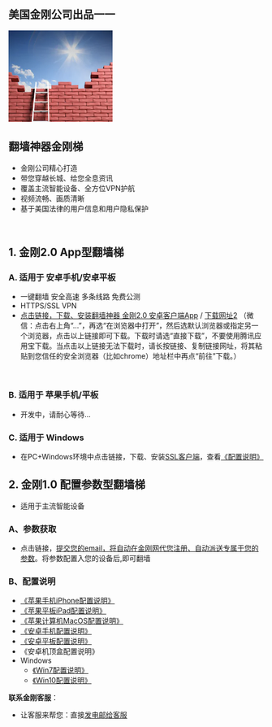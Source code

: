 ## 美国金刚公司出品一一

![image](l-w-s-athird.png)


## 翻墙神器金刚梯<br> 
- 金刚公司精心打造<br> 
- 带您穿越长城、给您全息资讯<br> 
- 覆盖主流智能设备、全方位VPN护航<br> 
- 视频流畅、画质清晰<br> 
- 基于美国法律的用户信息和用户隐私保护<br> 
<br>

## 1. 金刚2.0 App型翻墙梯

### A. 适用于 安卓手机/安卓平板
 

- 一键翻墙 安全高速 多条线路 免费公测 
- HTTPS/SSL VPN 
- [点击链接，下载、安装翻墙神器 金刚2.0 安卓客户端App](https://github.com/a2zitpro/client/releases/download/latest/app-prod-release.apk) / [下载网址2](https://myfasttrack.org/midman/dl_an_1358.php) （微信：点击右上角“...”，再选“在浏览器中打开”，然后选默认浏览器或指定另一个浏览器，点击以上链接即可下载。下载时请选“直接下载”，不要使用腾讯应用宝下载。当点击以上链接无法下载时，请长按链接、复制链接网址，将其粘贴到您信任的安全浏览器（比如chrome）地址栏中再点“前往”下载。）
<br>

### B. 适用于 苹果手机/平板
- 开发中，请耐心等待...

### C. 适用于 Windows 
- 在PC+Windows环境中点击链接，下载、安装[SSL客户端](https://a2zitpro.github.io/web/win)，查看[《配置说明》](https://a2zitpro.github.io/web/win)


## 2. 金刚1.0 配置参数型翻墙梯
- 适用于主流智能设备

### A、参数获取
- 点击链接，[提交您的email，将自动在金刚网代您注册、自动派送专属于您的参数](https://a2zitpro.github.io/web/l2_reg)。将参数配置入您的设备后,即可翻墙


### B、配置说明
- [《苹果手机iPhone配置说明》](https://a2zitpro.github.io/web/ios)<br>
- [《苹果平板iPad配置说明》](https://a2zitpro.github.io/web/ios)<br>
- [《苹果计算机MacOS配置说明》](https://a2zitpro.github.io/web/mac)<br>
- [《安卓手机配置说明》](https://a2zitpro.github.io/web/android)<br>
- [《安卓平板配置说明》](https://a2zitpro.github.io/web/android)<br>
- 《安卓机顶盒配置说明》<br>
- Windows<br>
  - [《Win7配置说明》](https://a2zitpro.github.io/web/win7)<br>
  - [《Win10配置说明》](https://a2zitpro.github.io/web/win10)<br>

**联系金刚客服**：
  * 让客服来帮您：直接[发电邮给客服](mailto:cs@a2zitpro.com)
